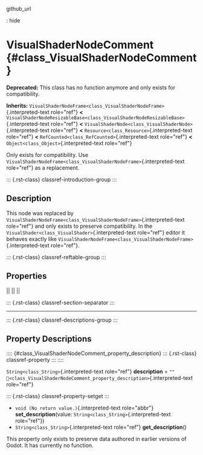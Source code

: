 github_url

:   hide

# VisualShaderNodeComment {#class_VisualShaderNodeComment}

**Deprecated:** This class has no function anymore and only exists for
compatibility.

**Inherits:**
`VisualShaderNodeFrame<class_VisualShaderNodeFrame>`{.interpreted-text
role="ref"} **\<**
`VisualShaderNodeResizableBase<class_VisualShaderNodeResizableBase>`{.interpreted-text
role="ref"} **\<**
`VisualShaderNode<class_VisualShaderNode>`{.interpreted-text role="ref"}
**\<** `Resource<class_Resource>`{.interpreted-text role="ref"} **\<**
`RefCounted<class_RefCounted>`{.interpreted-text role="ref"} **\<**
`Object<class_Object>`{.interpreted-text role="ref"}

Only exists for compatibility. Use
`VisualShaderNodeFrame<class_VisualShaderNodeFrame>`{.interpreted-text
role="ref"} as a replacement.

::: {.rst-class}
classref-introduction-group
:::

## Description

This node was replaced by
`VisualShaderNodeFrame<class_VisualShaderNodeFrame>`{.interpreted-text
role="ref"} and only exists to preserve compatibility. In the
`VisualShader<class_VisualShader>`{.interpreted-text role="ref"} editor
it behaves exactly like
`VisualShaderNodeFrame<class_VisualShaderNodeFrame>`{.interpreted-text
role="ref"}.

::: {.rst-class}
classref-reftable-group
:::

## Properties

||
||
||

::: {.rst-class}
classref-section-separator
:::

------------------------------------------------------------------------

::: {.rst-class}
classref-descriptions-group
:::

## Property Descriptions

:::: {#class_VisualShaderNodeComment_property_description}
::: {.rst-class}
classref-property
:::
::::

`String<class_String>`{.interpreted-text role="ref"} **description** =
`""`
`🔗<class_VisualShaderNodeComment_property_description>`{.interpreted-text
role="ref"}

::: {.rst-class}
classref-property-setget
:::

- `void (No return value.)`{.interpreted-text role="abbr"}
  **set_description**(value: `String<class_String>`{.interpreted-text
  role="ref"})
- `String<class_String>`{.interpreted-text role="ref"}
  **get_description**()

This property only exists to preserve data authored in earlier versions
of Godot. It has currently no function.
